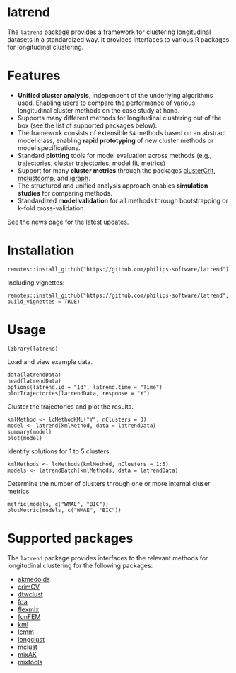 # latrend
The `latrend` package provides a framework for clustering longitudinal datasets in a standardized way. It provides interfaces to various R packages for longitudinal clustering.

# Features
* **Unified cluster analysis**, independent of the underlying algorithms used. Enabling users to compare the performance of various longitudinal cluster methods on the case study at hand.
* Supports many different methods for longitudinal clustering out of the box (see the list of supported packages below).
* The framework consists of extensible `S4` methods based on an abstract model class, enabling **rapid prototyping** of new cluster methods or model specifications.
* Standard **plotting** tools for model evaluation across methods (e.g., trajectories, cluster trajectories, model fit, metrics)
* Support for many **cluster metrics** through the packages [clusterCrit](https://CRAN.R-project.org/package=clusterCrit), [mclustcomp](https://CRAN.R-project.org/package=mclustcomp), and [igraph](https://CRAN.R-project.org/package=igraph).
* The structured and unified analysis approach enables **simulation studies** for comparing methods.
* Standardized **model validation** for all methods through bootstrapping or k-fold cross-validation.

See the [news page](https://github.com/philips-software/latrend/blob/master/NEWS.md) for the latest updates.

# Installation
```
remotes::install_github("https://github.com/philips-software/latrend")
```

Including vignettes:
```
remotes::install_github("https://github.com/philips-software/latrend", build_vignettes = TRUE)
```

# Usage
```
library(latrend)
```
Load and view example data.
```
data(latrendData)
head(latrendData)
options(latrend.id = "Id", latrend.time = "Time")
plotTrajectories(latrendData, response = "Y")
```
Cluster the trajectories and plot the results.
```
kmlMethod <- lcMethodKML("Y", nClusters = 3)
model <- latrend(kmlMethod, data = latrendData)
summary(model)
plot(model)
```

Identify solutions for 1 to 5 clusters.
```
kmlMethods <- lcMethods(kmlMethod, nClusters = 1:5)
models <- latrendBatch(kmlMethods, data = latrendData)
```

Determine the number of clusters through one or more internal cluser metrics.
```
metric(models, c("WMAE", "BIC"))
plotMetric(models, c("WMAE", "BIC"))
```

# Supported packages
The `latrend` package provides interfaces to the relevant methods for longitudinal clustering for the following packages:
* [akmedoids](https://CRAN.R-project.org/package=akmedoids)
* [crimCV](https://CRAN.R-project.org/package=crimCV)
* [dtwclust](https://CRAN.R-project.org/package=dtwclust)
* [fda](https://CRAN.R-project.org/package=fda)
* [flexmix](https://CRAN.R-project.org/package=flexmix)
* [funFEM](https://CRAN.R-project.org/package=funFEM)
* [kml](https://CRAN.R-project.org/package=kml)
* [lcmm](https://CRAN.R-project.org/package=lcmm)
* [longclust](https://CRAN.R-project.org/package=longclust)
* [mclust](https://CRAN.R-project.org/package=mclust)
* [mixAK](https://CRAN.R-project.org/package=mixAK)
* [mixtools](https://CRAN.R-project.org/package=mixtools)
